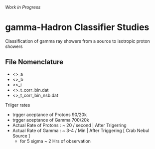 *Work in Progress*

# gamma-Hadron Classifier Studies
Classification of gamma ray showers from a source to isotropic proton showers 

## File Nomenclature 
- <>_a
- <>_b
- <>_i
- <>_t_corr_bin.dat
- <>_t_corr_bin_nsb.dat

Triiger rates 
 - trgger aceptance of Protons 90/20k
 - trgger aceptance of Gamma 700/20k
 - Actual Rate of Protons : ~ 20 / second  | After Trigerring
 - Actual Rate of Gamma   : ~ 3-4 / Min    | After Triggering  [ Crab Nebul Source ]
      -  for 5 sigma ~ 2 Hrs of observation 


